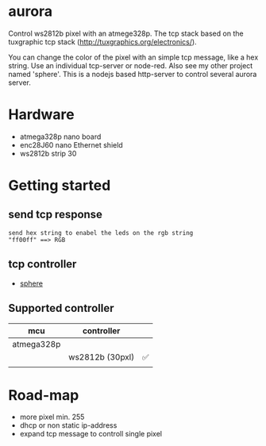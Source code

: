 aurora
==========

Control ws2812b pixel with an atmege328p.
The tcp stack based on the tuxgraphic tcp stack (http://tuxgraphics.org/electronics/).

You can change the color of the pixel with an simple tcp message, like a hex string.
Use an individual tcp-server or node-red.
Also see my other project named 'sphere'. This is a nodejs based http-server to 
control several aurora server.


Hardware
================
 
 * atmega328p nano board
 * enc28J60 nano Ethernet shield
 * ws2812b strip 30

Getting started
================

send tcp response
---------------------

    send hex string to enabel the leds on the rgb string
    "ff00ff" ==> RGB

tcp controller
--------------

 * [sphere](https://github.com/zombinary/sphere)
 

## Supported controller


| __**mcu**__                | __**controller**__    |                           |
|----------------------------|-----------------------|---------------------------|
|  atmega328p		     |                       |                           |
|                            | ws2812b (30pxl)       |  :white_check_mark:       |
|                            |		             |                           |

Road-map
=========

  * more pixel min. 255
  * dhcp or non static ip-address
  * expand tcp message to controll single pixel


